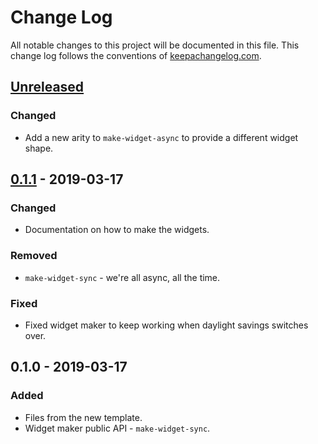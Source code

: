 # Change Log
All notable changes to this project will be documented in this file. This change log follows the conventions of [keepachangelog.com](http://keepachangelog.com/).

## [Unreleased]
### Changed
- Add a new arity to `make-widget-async` to provide a different widget shape.

## [0.1.1] - 2019-03-17
### Changed
- Documentation on how to make the widgets.

### Removed
- `make-widget-sync` - we're all async, all the time.

### Fixed
- Fixed widget maker to keep working when daylight savings switches over.

## 0.1.0 - 2019-03-17
### Added
- Files from the new template.
- Widget maker public API - `make-widget-sync`.

[Unreleased]: https://github.com/your-name/org.apache.connect.storage.gcs/compare/0.1.1...HEAD
[0.1.1]: https://github.com/your-name/org.apache.connect.storage.gcs/compare/0.1.0...0.1.1

